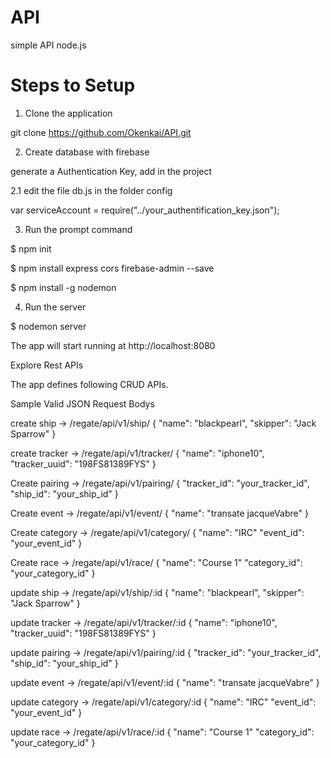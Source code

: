 # API
simple API node.js

# Steps to Setup
1. Clone the application

git clone https://github.com/Okenkai/API.git

2. Create database with firebase

generate a Authentication Key, add in the project

2.1 edit the file db.js in the folder config

var serviceAccount = require("../your_authentification_key.json");

3. Run the prompt command

$ npm init

$ npm install express cors firebase-admin --save

$ npm install -g nodemon

4. Run the server

$ nodemon server

The app will start running at http://localhost:8080

Explore Rest APIs

The app defines following CRUD APIs.


Sample Valid JSON Request Bodys

create ship -> /regate/api/v1/ship/
{
	"name": "blackpearl",
  "skipper": "Jack Sparrow"
}

create tracker -> /regate/api/v1/tracker/
{
	"name": "iphone10",
	"tracker_uuid": "198FS81389FYS"
}

Create pairing -> /regate/api/v1/pairing/
{
  "tracker_id": "your_tracker_id",
	"ship_id": "your_ship_id"
}

Create event -> /regate/api/v1/event/
{
  "name": "transate jacqueVabre"
}

Create category -> /regate/api/v1/category/
{
  "name": "IRC"
  "event_id": "your_event_id"
}

Create race -> /regate/api/v1/race/
{
  "name": "Course 1"
  "category_id": "your_category_id"
}

update ship -> /regate/api/v1/ship/:id
{
	"name": "blackpearl",
  "skipper": "Jack Sparrow"
}

update tracker -> /regate/api/v1/tracker/:id
{
	"name": "iphone10",
	"tracker_uuid": "198FS81389FYS"
}

update pairing -> /regate/api/v1/pairing/:id
{
  "tracker_id": "your_tracker_id",
	"ship_id": "your_ship_id"
}

update event -> /regate/api/v1/event/:id
{
  "name": "transate jacqueVabre"
}

update category -> /regate/api/v1/category/:id
{
  "name": "IRC"
  "event_id": "your_event_id"
}

update race -> /regate/api/v1/race/:id
{
  "name": "Course 1"
  "category_id": "your_category_id"
}
